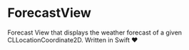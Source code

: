 # ForecastView
Forecast View that displays the weather forecast of a given CLLocationCoordinate2D. Written in Swift ❤️
